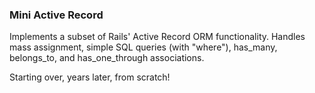 ### Mini Active Record

Implements a subset of Rails' Active Record ORM functionality. Handles mass assignment, simple SQL queries (with "where"), has_many, belongs_to, and has_one_through associations.

Starting over, years later, from scratch!

